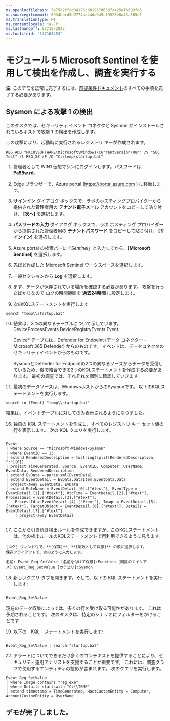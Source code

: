 ```yaml
---
ms.openlocfilehash: 5e75d2ffcd04176cbb1957d6597c425efb693fd6
ms.sourcegitcommit: 6934bbcd5d9774aa44dd949cf9523e8a43a505d1
ms.translationtype: HT
ms.contentlocale: ja-JP
ms.lasthandoff: 07/18/2022
ms.locfileid: "147168453"
---
```

# <a name="module-5-create-detections-and-perform-investigations-with-microsoft-sentinel"></a>モジュール 5 Microsoft Sentinel を使用して検出を作成し、調査を実行する

**注**: このデモを正常に完了するには、[前提条件ドキュメント](00-prerequisites.md)のすべての手順を完了する必要があります。 

## <a name="attack-1-detection-with-sysmon"></a>Sysmon による攻撃 1 の検出

このタスクでは、セキュリティ イベント コネクタと Sysmon がインストールされているホストで攻撃 1 の検出を作成します。

この攻撃により、起動時に実行されるレジストリ キーが作成されます。  
```Command
REG ADD "HKCU\SOFTWARE\Microsoft\Windows\CurrentVersion\Run" /V "SOC Test" /t REG_SZ /F /D "C:\temp\startup.bat"
```

1. 管理者として WIN1 仮想マシンにログインします。パスワードは **Pa55w.rd**。  

2. Edge ブラウザーで、Azure portal (https://portal.azure.com ) に移動します。

3. **サインイン** ダイアログ ボックスで、ラボのホスティングプロバイダーから提供された管理者用の **テナント電子メール** アカウントをコピーして貼り付け、 **[次へ]** を選択します。

4. **パスワードの入力** ダイアログ ボックスで、ラボ ホスティング プロバイダーから提供された管理者用の **テナントパスワード** をコピーして貼り付け、 **[サインイン]** を選択します。

5. Azure portal の検索バーに「*Sentinel*」と入力してから、**[Microsoft Sentinel]** を選択します。

6. 先ほど作成した Microsoft Sentinel ワークスペースを選択します。

7. 一般セクションから **Log** を選択します。

8. まず、データが保存されている場所を確認する必要があります。 攻撃を行ったばかりなので  ログの時間範囲を **過去24時間** に設定します。

9. 次のKQLステートメントを実行します

```KQL
search "temp\\startup.bat"
```

10. 結果は、3つの異なるテーブルについて示しています。DeviceProcessEvents DeviceRegistryEvents Event

    Device* テーブルは、Defender for Endpoint (データ コネクター - Microsoft 365 Defender) からのものです。  イベントは、データコネクタのセキュリティイベントからのものです。 

    SysmonとDefender for Endpointの2つの異なるソースからデータを受信しているため、後で結合できる2つのKQLステートメントを作成する必要があります。  最初の調査では、それぞれを個別に確認していきます。

11. 最初のデータソースは、WindowsホストからのSysmonです。  以下のKQLステートメントを実行します。

```KQL
search in (Event) "temp\\startup.bat"
```
結果は、イベントテーブルに対してのみ表示されるようになりました。  

16. 独自の KQL ステートメントを作成し、すべてのレジストリ キー セット値の行を表示します。  次の KQL クエリを実行します。

```KQL

Event
| where Source == "Microsoft-Windows-Sysmon"
| where EventID == 13
| extend RenderedDescription = tostring(split(RenderedDescription, ":")[0])
| project TimeGenerated, Source, EventID, Computer, UserName, EventData, RenderedDescription
| extend EvData = parse_xml(EventData)
| extend EventDetail = EvData.DataItem.EventData.Data
| project-away EventData, EvData  
| extend RuleName = EventDetail.[0].["#text"], EventType = EventDetail.[1].["#text"], UtcTime = EventDetail.[2].["#text"], ProcessGuid = EventDetail.[3].["#text"], 
    ProcessId = EventDetail.[4].["#text"], Image = EventDetail.[5].["#text"], TargetObject = EventDetail.[6].["#text"], Details = EventDetail.[7].["#text"]
    | project-away EventDetail 


```

17.  ここから引き続き検出ルールを作成できますが、このKQLステートメントは、他の検出ルールのKQLステートメントで再利用できるように見えます。  
    
    [ログ] ウィンドウで、**[保存]**、**[関数として保存]** の順に選択します。
    保存フライアウトで、次のように入力します。

    名前: Event_Reg_SetValue [名前を付けて保存]:Function [関数のエイリアス]:Event_Reg_SetValue [カテゴリ]:Sysmon

18. 新しいクエリ タブを開きます。そして、以下の KQL ステートメントを実行します:

```KQL

Event_Reg_SetValue

```
現在のデータ収集によっては、多くの行を受け取る可能性があります。  これは予期されることです。  次のタスクは、特定のシナリオにフィルターをかけることです

19. 以下の　KQL　ステートメントを実行します:

```KQL

Event_Reg_SetValue | search "startup.bat"

```

22. アラートについてできるだけ多くのコンテキストを提供することにより、セキュリティ運用アナリストを支援することが重要です。 これには、調査グラフで使用するエンティティの投影が含まれます。  次のクエリを実行します。

```KQL
Event_Reg_SetValue 
| where Image contains "reg.exe"
| where Details startswith "C:\\TEMP"
| extend timestamp = TimeGenerated, HostCustomEntity = Computer, AccountCustomEntity = UserName

```

## <a name="you-have-completed-the-demo"></a>デモが完了しました。